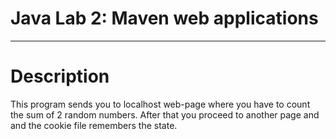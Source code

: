 # Java Lab 2: Maven web applications
***
# Description
This program sends you to localhost web-page where you have to count the sum of 2 random numbers.
After that you proceed to another page and and the cookie file remembers the state.
